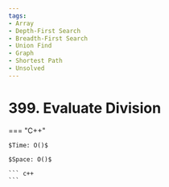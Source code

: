 ```yaml
---
tags:
- Array
- Depth-First Search
- Breadth-First Search
- Union Find
- Graph
- Shortest Path
- Unsolved
---
```



# 399. Evaluate Division

=== "C++"

    $Time: O()$

    $Space: O()$

    ``` c++
    ```